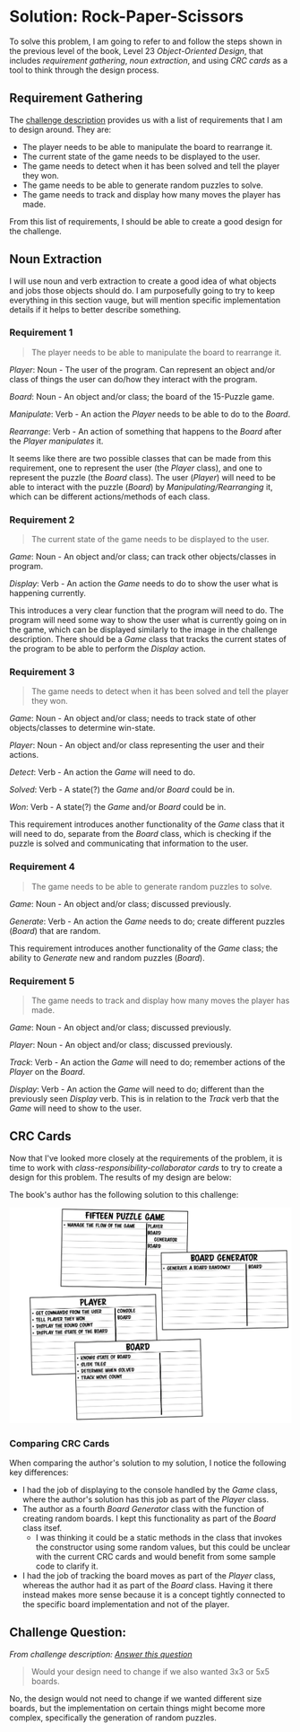 # Solution: Rock-Paper-Scissors

To solve this problem, I am going to refer to and follow the steps shown in the previous level of the book, Level 23 *Object-Oriented Design*, that includes *requirement gathering*, *noun extraction*, and using *CRC cards* as a tool to think through the design process.

## Requirement Gathering

The [challenge description](README.md#-boss-battle-15-puzzle-150-xp) provides us with a list of requirements that I am to design around. They are:
- The player needs to be able to manipulate the board to rearrange it.
- The current state of the game needs to be displayed to the user.
- The game needs to detect when it has been solved and tell the player they won.
- The game needs to be able to generate random puzzles to solve.
- The game needs to track and display how many moves the player has made.

From this list of requirements, I should be able to create a good design for the challenge.

## Noun Extraction

I will use noun and verb extraction to create a good idea of what objects and jobs those objects should do. I am purposefully going to try to keep everything in this section vauge, but will mention specific implementation details if it helps to better describe something.

### Requirement 1

> The player needs to be able to manipulate the board to rearrange it.

*Player*: Noun - The user of the program. Can represent an object and/or class of things the user can do/how they interact with the program.

*Board*: Noun - An object and/or class; the board of the 15-Puzzle game.

*Manipulate*: Verb - An action the *Player* needs to be able to do to the *Board*.

*Rearrange*: Verb - An action of something that happens to the *Board* after the *Player* *manipulates* it.

It seems like there are two possible classes that can be made from this requirement, one to represent the user (the *Player* class), and one to represent the puzzle (the *Board* class). The user (*Player*) will need to be able to interact with the puzzle (*Board*) by *Manipulating/Rearranging* it, which can be different actions/methods of each class.

### Requirement 2

> The current state of the game needs to be displayed to the user.

*Game*: Noun - An object and/or class; can track other objects/classes in program.

*Display*: Verb - An action the *Game* needs to do to show the user what is happening currently.

This introduces a very clear function that the program will need to do. The program will need some way to show the user what is currently going on in the game, which can be displayed similarly to the image in the challenge description. There should be a *Game* class that tracks the current states of the program to be able to perform the *Display* action.

### Requirement 3

> The game needs to detect when it has been solved and tell the player they won.

*Game*: Noun - An object and/or class; needs to track state of other objects/classes to determine win-state.

*Player*: Noun - An object and/or class representing the user and their actions.

*Detect*: Verb - An action the *Game* will need to do.

*Solved*: Verb - A state(?) the *Game* and/or *Board* could be in.

*Won*: Verb - A state(?) the *Game* and/or *Board* could be in.

This requirement introduces another functionality of the *Game* class that it will need to do, separate from the *Board* class, which is checking if the puzzle is solved and communicating that information to the user.

### Requirement 4

> The game needs to be able to generate random puzzles to solve.

*Game*: Noun - An object and/or class; discussed previously.

*Generate*: Verb - An action the *Game* needs to do; create different puzzles (*Board*) that are random.

This requirement introduces another functionality of the *Game* class; the ability to *Generate* new and random puzzles (*Board*).

### Requirement 5

> The game needs to track and display how many moves the player has made.

*Game*: Noun - An object and/or class; discussed previously.

*Player*: Noun - An object and/or class; discussed previously.

*Track*: Verb - An action the *Game* will need to do; remember actions of the *Player* on the *Board*.

*Display*: Verb - An action the *Game* will need to do; different than the previously seen *Display* verb. This is in relation to the *Track* verb that the *Game* will need to show to the user.

## CRC Cards

Now that I've looked more closely at the requirements of the problem, it is time to work with *class-responsibility-collaborator cards* to try to create a design for this problem. The results of my design are below:



The book's author has the following solution to this challenge:

![CRC Cards Author](crc-cards-author.png)

### Comparing CRC Cards

When comparing the author's solution to my solution, I notice the following key differences:
- I had the job of displaying to the console handled by the *Game* class, where the author's solution has this job as part of the *Player* class.
- The author as a fourth *Board Generator* class with the function of creating random boards. I kept this functionality as part of the *Board* class itsef.
    - I was thinking it could be a static methods in the class that invokes the constructor using some random values, but this could be unclear with the current CRC cards and would benefit from some sample code to clarify it.
- I had the job of tracking the board moves as part of the *Player* class, whereas the author had it as part of the *Board* class. Having it there instead makes more sense because it is a concept tightly connected to the specific board implementation and not of the player.

## Challenge Question:
*From challenge description: [Answer this question](README.md#-boss-battle-15-puzzle-150-xp)*

> Would your design need to change if we also wanted 3x3 or 5x5 boards.

No, the design would not need to change if we wanted different size boards, but the implementation on certain things might become more complex, specifically the generation of random puzzles.

